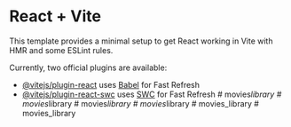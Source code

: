 # React + Vite

This template provides a minimal setup to get React working in Vite with HMR and some ESLint rules.

Currently, two official plugins are available:

- [@vitejs/plugin-react](https://github.com/vitejs/vite-plugin-react/blob/main/packages/plugin-react/README.md) uses [Babel](https://babeljs.io/) for Fast Refresh
- [@vitejs/plugin-react-swc](https://github.com/vitejs/vite-plugin-react-swc) uses [SWC](https://swc.rs/) for Fast Refresh
#   m o v i e s _ l i b r a r y  
 #   m o v i e s _ l i b r a r y  
 #   m o v i e s _ l i b r a r y  
 #   m o v i e s _ l i b r a r y  
 #   m o v i e s _ l i b r a r y  
 # movies_library
